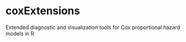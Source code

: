 # coxExtensions
Extended diagnostic and visualization tools for Cox proportional hazard models in R

